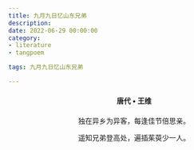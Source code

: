 ```yaml
---
title: 九月九日忆山东兄弟
description:
date: 2022-06-29 00:00:00
category:
- literature
- tangpoem

tags: 九月九日忆山东兄弟

---
```


<div id="poem-author">
唐代 • 王维
</div>
<div id="poem-body">
<p class="poem-paragraph">独在异乡为异客，每逢佳节倍思亲。</p>
<p class="poem-paragraph">遥知兄弟登高处，遍插茱萸少一人。</p>

</div>

<style>

#poem-author {
    width: 100%;
    text-align: center;
    margin: 20px 0;
    font-weight: bold;
}
#poem-body {
    width: 100%;
    text-align: center;
}
.poem-paragraph {
    font-family: "仿宋"
}

</style>